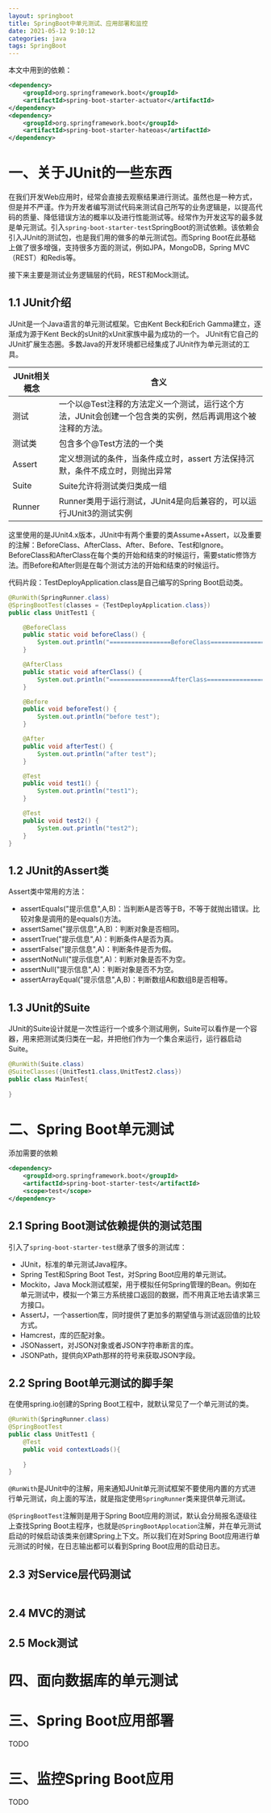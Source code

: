 ```yaml
---
layout: springboot
title: SpringBoot中单元测试、应用部署和监控
date: 2021-05-12 9:10:12
categories: java
tags: SpringBoot
---
```


本文中用到的依赖：

```xml
<dependency>
  	<groupId>org.springframework.boot</groupId>
    <artifactId>spring-boot-starter-actuator</artifactId>
</dependency>
<dependency>
	<groupId>org.springframework.boot</groupId>
	<artifactId>spring-boot-starter-hateoas</artifactId>
</dependency>
```

# 一、关于JUnit的一些东西

在我们开发Web应用时，经常会直接去观察结果进行测试。虽然也是一种方式，但是并不严谨。作为开发者编写测试代码来测试自己所写的业务逻辑是，以提高代码的质量、降低错误方法的概率以及进行性能测试等。经常作为开发这写的最多就是单元测试。引入`spring-boot-starter-test`SpringBoot的测试依赖。该依赖会引入JUnit的测试包，也是我们用的做多的单元测试包。而Spring Boot在此基础上做了很多增强，支持很多方面的测试，例如JPA，MongoDB，Spring MVC（REST）和Redis等。

接下来主要是测试业务逻辑层的代码，REST和Mock测试。

## 1.1 JUnit介绍

JUnit是一个Java语言的单元测试框架。它由Kent Beck和Erich Gamma建立，逐渐成为源于Kent Beck的sUnit的xUnit家族中最为成功的一个。 JUnit有它自己的JUnit扩展生态圈。多数Java的开发环境都已经集成了JUnit作为单元测试的工具。 

| JUnit相关概念 | 含义                                                         |
| ------------- | ------------------------------------------------------------ |
| 测试          | 一个以@Test注释的方法定义一个测试，运行这个方法，JUnit会创建一个包含类的实例，然后再调用这个被注释的方法。 |
| 测试类        | 包含多个@Test方法的一个类                                    |
| Assert        | 定义想测试的条件，当条件成立时，assert 方法保持沉默，条件不成立时，则抛出异常 |
| Suite         | Suite允许将测试类归类成一组                                  |
| Runner        | Runner类用于运行测试，JUnit4是向后兼容的，可以运行JUnit3的测试实例 |

这里使用的是JUnit4.x版本，JUnit中有两个重要的类Assume+Assert，以及重要的注解：BeforeClass、AfterClass、After、Before、Test和Ignore。BeforeClass和AfterClass在每个类的开始和结束的时候运行，需要static修饰方法。而Before和After则是在每个测试方法的开始和结束的时候运行。

代码片段：TestDeployApplication.class是自己编写的Spring Boot启动类。

```java
@RunWith(SpringRunner.class)
@SpringBootTest(classes = {TestDeployApplication.class})
public class UnitTest1 {

    @BeforeClass
    public static void beforeClass() {
        System.out.println("=================BeforeClass================");
    }

    @AfterClass
    public static void afterClass() {
        System.out.println("=================AfterClass================");
    }

    @Before
    public void beforeTest() {
        System.out.println("before test");
    }

    @After
    public void afterTest() {
        System.out.println("after test");
    }

    @Test
    public void test1() {
        System.out.println("test1");
    }

    @Test
    public void test2() {
        System.out.println("test2");
    }
}

```

## 1.2 JUnit的Assert类

Assert类中常用的方法：

* assertEquals("提示信息",A,B)：当判断A是否等于B，不等于就抛出错误。比较对象是调用的是equals()方法。
* assertSame("提示信息",A,B)：判断对象是否相同。
* assertTrue("提示信息",A)：判断条件A是否为真。
* assertFalse("提示信息",A)：判断条件是否为假。
* assertNotNull("提示信息",A)：判断对象是否不为空。
* assertNull("提示信息",A)：判断对象是否不为空。
* assertArrayEqual("提示信息",A,B)：判断数组A和数组B是否相等。

## 1.3 JUnit的Suite

JUnit的Suite设计就是一次性运行一个或多个测试用例，Suite可以看作是一个容器，用来把测试类归类在一起，并把他们作为一个集合来运行，运行器启动Suite。

```java
@RunWith(Suite.class)
@SuiteClasses({UnitTest1.class,UnitTest2.class})
public class MainTest{
    
}
```

# 二、Spring Boot单元测试

添加需要的依赖

```xml
<dependency>
	<groupId>org.springframework.boot</groupId>
    <artifactId>spring-boot-starter-test</artifactId>
    <scope>test</scope>
</dependency>
```

## 2.1 Spring Boot测试依赖提供的测试范围

引入了`spring-boot-starter-test`继承了很多的测试库：

* JUnit，标准的单元测试Java程序。
* Spring Test和Spring Boot Test，对Spring Boot应用的单元测试。
* Mockito，Java Mock测试框架，用于模拟任何Spring管理的Bean。例如在单元测试中，模拟一个第三方系统接口返回的数据，而不用真正地去请求第三方接口。
* AssertJ，一个assertion库，同时提供了更加多的期望值与测试返回值的比较方式。
*  Hamcrest，库的匹配对象。
* JSONassert，对JSON对象或者JSON字符串断言的库。
* JSONPath，提供向XPath那样的符号来获取JSON字段。

## 2.2 Spring Boot单元测试的脚手架

在使用spring.io创建的Spring Boot工程中，就默认常见了一个单元测试的类。

```java
@RunWith(SpringRunner.class)
@SpringBootTest
public class UnitTest1 {
	@Test
    public void contextLoads(){
        
    }
}
```

`@RunWith`是JUnit中的注解，用来通知JUnit单元测试框架不要使用内置的方式进行单元测试，向上面的写法，就是指定使用`SpringRunner`类来提供单元测试。

`@SpringBootTest`注解则是用于Spring Boot应用的测试，默认会分局报名逐级往上查找Spring Boot主程序，也就是`@SpringBootApplocation`注解，并在单元测试启动的时候启动该类来创建Spring上下文。所以我们在对Spring Boot应用进行单元测试的时候，在日志输出都可以看到Spring Boot应用的启动日志。

## 2.3 对Service层代码测试

```java
```





## 2.4 MVC的测试



## 2.5 Mock测试



# 四、面向数据库的单元测试



# 三、Spring Boot应用部署

TODO

# 三、监控Spring Boot应用

TODO

